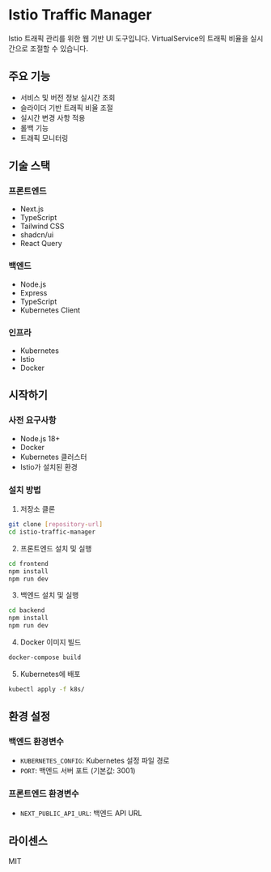 # Istio Traffic Manager

Istio 트래픽 관리를 위한 웹 기반 UI 도구입니다. VirtualService의 트래픽 비율을 실시간으로 조절할 수 있습니다.

## 주요 기능

- 서비스 및 버전 정보 실시간 조회
- 슬라이더 기반 트래픽 비율 조절
- 실시간 변경 사항 적용
- 롤백 기능
- 트래픽 모니터링

## 기술 스택

### 프론트엔드
- Next.js
- TypeScript
- Tailwind CSS
- shadcn/ui
- React Query

### 백엔드
- Node.js
- Express
- TypeScript
- Kubernetes Client

### 인프라
- Kubernetes
- Istio
- Docker

## 시작하기

### 사전 요구사항
- Node.js 18+
- Docker
- Kubernetes 클러스터
- Istio가 설치된 환경

### 설치 방법

1. 저장소 클론
```bash
git clone [repository-url]
cd istio-traffic-manager
```

2. 프론트엔드 설치 및 실행
```bash
cd frontend
npm install
npm run dev
```

3. 백엔드 설치 및 실행
```bash
cd backend
npm install
npm run dev
```

4. Docker 이미지 빌드
```bash
docker-compose build
```

5. Kubernetes에 배포
```bash
kubectl apply -f k8s/
```

## 환경 설정

### 백엔드 환경변수
- `KUBERNETES_CONFIG`: Kubernetes 설정 파일 경로
- `PORT`: 백엔드 서버 포트 (기본값: 3001)

### 프론트엔드 환경변수
- `NEXT_PUBLIC_API_URL`: 백엔드 API URL

## 라이센스
MIT 